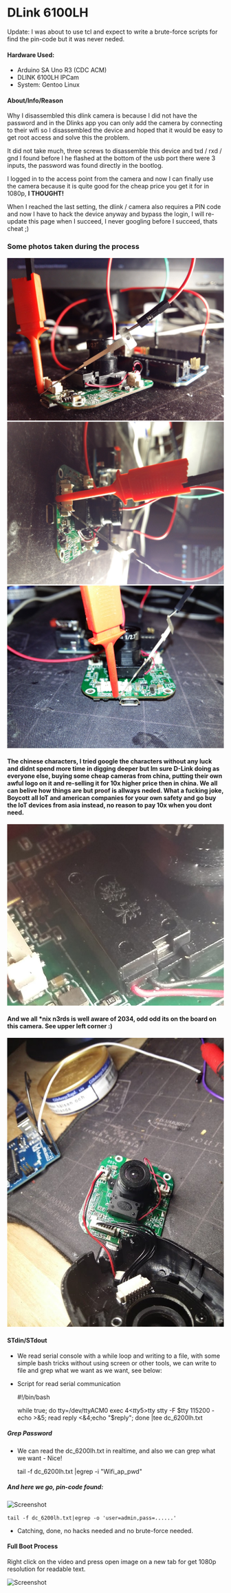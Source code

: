 # DLink 6100LH

Update: I was about to use tcl and expect to write a brute-force scripts for find the pin-code but it was never neded.

#### Hardware Used:

  * Arduino SA Uno R3 (CDC ACM)
  * DLINK 6100LH IPCam
  * System: Gentoo Linux

#### About/Info/Reason 

Why I disassembled this dlink camera is because I did not have the password and in the Dlinks app you can only add the camera by connecting to their wifi so I disassembled the device and hoped that it would be easy to get root access and solve this the problem.

It did not take much, three screws to disassemble this device and txd / rxd / gnd I found before I he flashed at the bottom of the usb port there were 3 inputs, the password was found directly in the bootlog.

I logged in to the access point from the camera and now I can finally use the camera because it is quite good for the cheap price you get it for in 1080p, **I THOUGHT!**

When I reached the last setting, the dlink / camera also requires a PIN code and now I have to hack the device anyway and bypass the login, I will re-update this page when I succeed, I never googling before I succeed, thats cheat ;)

### Some photos taken during the process

![Screenshot](.preview/0.jpg)
![Screenshot](.preview/1.jpg)
![screenshot](.preview/2.jpg)

#### The chinese characters, I tried google the characters without any luck and didnt spend more time in digging deeper but Im sure D-Link doing as everyone else, buying some cheap cameras from china, putting their own awful logo on it and re-selling it for 10x higher price then in china. We all can belive how things are but proof is allways neded. What a fucking joke, Boycott all IoT and american companies for your own safety and go buy the IoT devices from asia instead, no reason to pay 10x when you dont need.

![Screenshot](.preview/3.jpg)

#### And we all *nix n3rds is well aware of 2034, odd odd its on the board on this camera. See upper left corner :) 

![Screenshot](.preview/2034.jpg)

#### STdin/STdout 

* We read serial console with a while loop and writing to a file, with some simple bash tricks without using screen or other tools, we can write to file and grep what we want as we want, see below:

* Script for read serial communication

    #!/bin/bash

    while true; 
      do tty=/dev/ttyACM0
      exec 4<$tty 5>$tty
      stty -F $tty 115200 -echo >&5;
      read reply <&4;echo "$reply"; 
    done |tee dc_6200lh.txt


##### Grep Password

* We can read the dc_6200lh.txt in realtime, and also we can grep what we want - Nice! 

    tail -f dc_6200lh.txt |egrep -i "Wifi_ap_pwd"
 
##### And here we go, pin-code found:

![Screenshot](.preview/get_pin.gif)
   
    tail -f dc_6200lh.txt|egrep -o 'user=admin,pass=......' 

* Catching, done, no hacks needed and no brute-force needed.

#### Full Boot Process

Right click on the video and press open image on a new tab for get 1080p resolution for readable text.

![Screenshot](.preview/4.gif)


